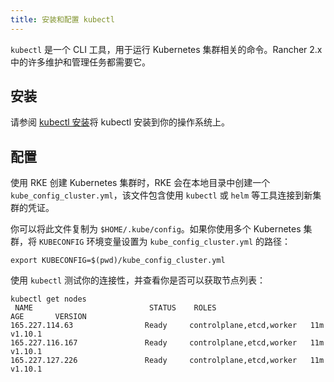 ```yaml
---
title: 安装和配置 kubectl
---
```


`kubectl` 是一个 CLI 工具，用于运行 Kubernetes 集群相关的命令。Rancher 2.x 中的许多维护和管理任务都需要它。

## 安装

请参阅 [kubectl 安装](https://kubernetes.io/docs/tasks/tools/install-kubectl/)将 kubectl 安装到你的操作系统上。

## 配置

使用 RKE 创建 Kubernetes 集群时，RKE 会在本地目录中创建一个 `kube_config_cluster.yml`，该文件包含使用 `kubectl` 或 `helm` 等工具连接到新集群的凭证。

你可以将此文件复制为 `$HOME/.kube/config`。如果你使用多个 Kubernetes 集群，将 `KUBECONFIG` 环境变量设置为 `kube_config_cluster.yml` 的路径：

```
export KUBECONFIG=$(pwd)/kube_config_cluster.yml
```

使用 `kubectl` 测试你的连接性，并查看你是否可以获取节点列表：

```
kubectl get nodes
 NAME                          STATUS    ROLES                      AGE       VERSION
165.227.114.63                Ready     controlplane,etcd,worker   11m       v1.10.1
165.227.116.167               Ready     controlplane,etcd,worker   11m       v1.10.1
165.227.127.226               Ready     controlplane,etcd,worker   11m       v1.10.1
```
